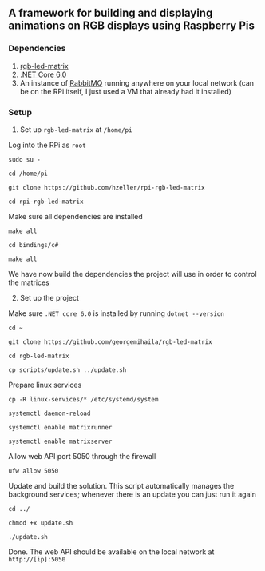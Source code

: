 
## A framework for building and displaying animations on RGB displays using Raspberry Pis

### Dependencies

1. [rgb-led-matrix](https://github.com/hzeller/rpi-rgb-led-matrix)
2. [.NET Core 6.0](https://levelup.gitconnected.com/install-the-net-6-0-sdk-on-a-raspberry-pi-in-two-easy-steps-27993c1bd68d)
3. An instance of [RabbitMQ](https://www.rabbitmq.com/) running anywhere on your local network (can be on the RPi itself, I just used a VM that already had it installed)

### Setup
1. Set up `rgb-led-matrix` at `/home/pi`

Log into the RPi  as `root`

`sudo su -`

`cd /home/pi`

`git clone https://github.com/hzeller/rpi-rgb-led-matrix`

`cd rpi-rgb-led-matrix`

Make sure all dependencies are installed

`make all`

`cd bindings/c#`

`make all`

We have now build the dependencies the project will use in order to control the matrices

2. Set up the project

Make sure `.NET core 6.0` is installed by running `dotnet --version`

`cd ~`

`git clone https://github.com/georgemihaila/rgb-led-matrix`

`cd rgb-led-matrix`

`cp scripts/update.sh ../update.sh`

Prepare linux services

`cp -R linux-services/* /etc/systemd/system`

`systemctl daemon-reload`

`systemctl enable matrixrunner`

`systemctl enable matrixserver`

Allow web API port 5050 through the firewall

`ufw allow 5050`

Update and build the solution.  This script automatically manages the background services; whenever there is an update you can just run it again

`cd ../`

`chmod +x update.sh`

`./update.sh`

Done. The web API should be available on the local network at `http://[ip]:5050`

